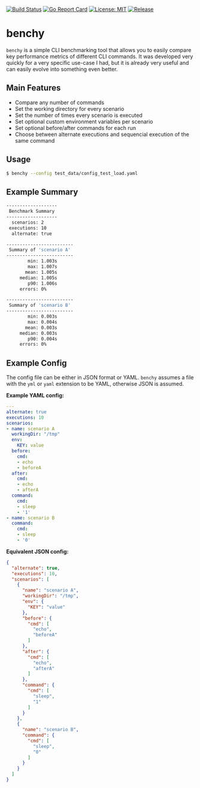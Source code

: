 [![Build Status](https://travis-ci.com/sha1n/benchy.svg?branch=master)](https://travis-ci.com/sha1n/benchy)
[![Go Report Card](https://goreportcard.com/badge/github.com/sha1n/benchy)](https://goreportcard.com/report/github.com/sha1n/benchy)
[![License: MIT](https://img.shields.io/badge/License-MIT-yellow.svg)](https://opensource.org/licenses/MIT)
[![Release](https://img.shields.io/github/release/sha1n/benchy.svg?style=flat-square)](https://github.com/sha1n/benchy/releases)

# benchy
`benchy` is a simple CLI benchmarking tool that allows you to easily compare key performance metrics of different CLI commands. It was developed very quickly for a very specific use-case I had, but it is already very useful and can easily evolve into something even better.

## Main Features
- Compare any number of commands
- Set the working directory for every scenario
- Set the number of times every scenario is executed
- Set optional custom environment variables per scenario
- Set optional before/after commands for each run
- Choose between alternate executions and sequencial execution of the same command

## Usage
```bash
$ benchy --config test_data/config_test_load.yaml
```

## Example Summary 
```bash
-------------------
 Benchmark Summary
-------------------
  scenarios: 2
 executions: 10
  alternate: true

-------------------------
 Summary of 'scenario A'
-------------------------
        min: 1.003s
        max: 1.007s
       mean: 1.005s
     median: 1.005s
        p90: 1.006s
     errors: 0%

-------------------------
 Summary of 'scenario B'
-------------------------
        min: 0.003s
        max: 0.004s
       mean: 0.003s
     median: 0.003s
        p90: 0.004s
     errors: 0%
```

## Example Config
The config file can be either in JSON format or YAML. `benchy` assumes a file with the `yml` or `yaml` extension to be YAML, otherwise JSON is assumed.

**Example YAML config:**
```yaml
---
alternate: true
executions: 10
scenarios:
- name: scenario A
  workingDir: "/tmp"
  env:
    KEY: value
  before:
    cmd:
    - echo
    - beforeA
  after:
    cmd:
    - echo
    - afterA
  command:
    cmd:
    - sleep
    - '1'
- name: scenario B
  command:
    cmd:
    - sleep
    - '0'
```

**Equivalent JSON config:**
```json
{
  "alternate": true,
  "executions": 10,
  "scenarios": [
    {
      "name": "scenario A",
      "workingDir": "/tmp",
      "env": {
        "KEY": "value"
      },
      "before": {
        "cmd": [
          "echo",
          "beforeA"
        ]
      },
      "after": {
        "cmd": [
          "echo",
          "afterA"
        ]
      },
      "command": {
        "cmd": [
          "sleep",
          "1"
        ]
      }
    },
    {
      "name": "scenario B",
      "command": {
        "cmd": [
          "sleep",
          "0"
        ]
      }
    }
  ]
}
```
